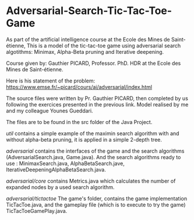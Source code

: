 # Adversarial-Search-Tic-Tac-Toe-Game
As part of the artificial intelligence course at the Ecole des Mines de Saint-étienne, This is a model of the tic-tac-toe game using adversarial search algotithms: Minimax, Alpha-Beta pruning and Iterative deepening.

Course given by: Gauthier PICARD, Professor. PhD. HDR at the Ecole des Mines de Saint-étienne.

Here is his statement of the problem: https://www.emse.fr/~picard/cours/ai/adversarial/index.html

The source files were written by Pr. Gauthier PICARD, then completed by us following the exercices presented in the previous link. Model realised by me and my colleague Younes Gueddari.

The files are to be found in the src folder of the Java Project. 

_util_ contains a simple example of the maximin search algorithm with and without alpha-beta pruning, it is applied in a simple 2-depth tree.

_adversarial_ contains the interfaces of the game and the search algorithms (AdversarialSearch.java, Game.java). And the search algorithms ready to use : MinimaxSearch.java, AlphaBetaSearch.jave, IterativeDeepeningAlphaBetaSearch.java.

_adversarial/core_ contains Metrics.java which calculates the number of expanded nodes by a used search algorithm.

_adversarial/tictactoe_ The game's folder, contains the game implementation TicTacToe.java, and the gameplay file (which is to execute to try the game) TicTacToeGamePlay.java.



